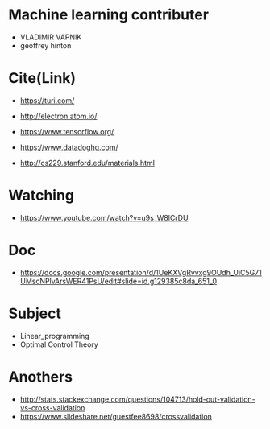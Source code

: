 # Machine learning contributer
- VLADIMIR VAPNIK
- geoffrey hinton

# Cite(Link)

- https://turi.com/
- http://electron.atom.io/
- https://www.tensorflow.org/
- https://www.datadoghq.com/

- http://cs229.stanford.edu/materials.html

# Watching

- https://www.youtube.com/watch?v=u9s_W8lCrDU

# Doc

- https://docs.google.com/presentation/d/1UeKXVgRvvxg9OUdh_UiC5G71UMscNPlvArsWER41PsU/edit#slide=id.g129385c8da_651_0

# Subject
- Linear_programming
- Optimal Control Theory

# Anothers

- http://stats.stackexchange.com/questions/104713/hold-out-validation-vs-cross-validation
- https://www.slideshare.net/guestfee8698/crossvalidation
